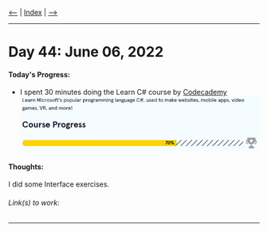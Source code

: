 [<--](../Days/Day43.md) | [Index](../README.md) | [-->](../Days/Day44.md)
____
# Day 44: June 06, 2022
#### Today's Progress:
- I spent 30 minutes doing the Learn C# course by [Codecademy](https://www.codecademy.com/learn/learn-c-sharp)<br>
![CsharpProgress70.png](../Attachments-DOC/CsharpProgress70.png)

#### Thoughts:
I did some Interface exercises.

###### Link(s) to work:

___

